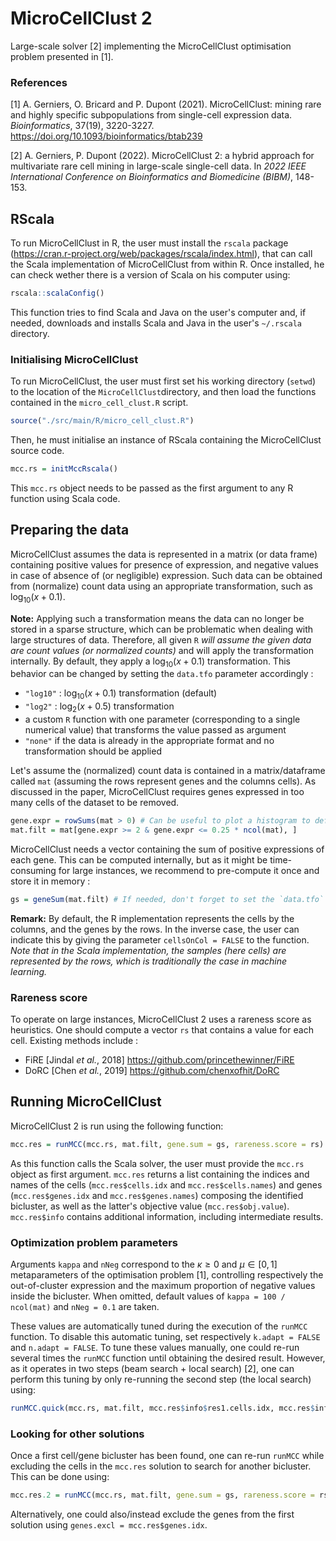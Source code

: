 # MicroCellClust 2

Large-scale solver [2] implementing the MicroCellClust optimisation problem presented in [1]. 

### References

[1] A. Gerniers, O. Bricard and P. Dupont (2021). MicroCellClust: mining rare and highly specific subpopulations from single-cell expression data. *Bioinformatics*, 37(19), 3220-3227. https://doi.org/10.1093/bioinformatics/btab239

[2] A. Gerniers, P. Dupont (2022). MicroCellClust 2: a hybrid approach for multivariate rare cell mining in large-scale single-cell data. In *2022 IEEE International Conference on Bioinformatics and Biomedicine (BIBM)*, 148-153.


## RScala

To run MicroCellClust in R, the user must install the `rscala` package (https://cran.r-project.org/web/packages/rscala/index.html), that can call the Scala implementation of MicroCellClust from within R. Once installed, he can check wether there is a version of Scala on his computer using:

``` R
rscala::scalaConfig()
```
This function tries to find Scala and Java on the user's computer and, if needed, downloads and installs Scala and Java in the user's `~/.rscala` directory.


### Initialising MicroCellClust

To run MicroCellClust, the user must first set his working directory (`setwd`) to the location of the `MicroCellClust`directory, and then load the functions contained in the `micro_cell_clust.R` script.
``` R
source("./src/main/R/micro_cell_clust.R")
```
Then, he must initialise an instance of RScala containing the MicroCellClust source code.
``` R
mcc.rs = initMccRscala()
```
This `mcc.rs` object needs to be passed as the first argument to any R function using Scala code.


## Preparing the data

MicroCellClust assumes the data is represented in a matrix (or data frame) containing positive values for presence of expression, and negative values in case of absence of (or negligible) expression. Such data can be obtained from (normalize) count data using an appropriate transformation, such as $\log_{10}(x + 0.1)$.

**Note:** Applying such a transformation means the data can no longer be stored in a sparse structure, which can be problematic when dealing with large structures of data. Therefore, all given `R` *will assume the given data are count values (or normalized counts)* and will apply the transformation internally. By default, they apply a $\log_{10}(x + 0.1)$ transformation. This behavior can be changed by setting the `data.tfo` parameter accordingly :

* `"log10"` : $\log_{10}(x + 0.1)$ transformation (default)
* `"log2"` : $\log_{2}(x + 0.5)$ transformation
* a custom `R` function with one parameter (corresponding to a single numerical value) that transforms the value passed as argument
* `"none"` if the data is already in the appropriate format and no transformation should be applied

Let's assume the (normalized) count data is contained in a matrix/dataframe called `mat` (assuming the rows represent genes and the columns cells). As discussed in the paper, MicroCellClust requires genes expressed in too many cells of the dataset to be removed.
``` R
gene.expr = rowSums(mat > 0) # Can be useful to plot a histogram to define a threshold. Typically keeping genes expressed in less that 25% keeps the vast majority of the genes
mat.filt = mat[gene.expr >= 2 & gene.expr <= 0.25 * ncol(mat), ]
```

MicroCellClust needs a vector containing the sum of positive expressions of each gene. This can be computed internally, but as it might be time-consuming for large instances, we recommend to pre-compute it once and store it in memory :
```R
gs = geneSum(mat.filt) # If needed, don't forget to set the `data.tfo` argument
```
**Remark:** By default, the R implementation represents the cells by the columns, and the genes by the rows. In the inverse case, the user can indicate this by giving the parameter `cellsOnCol = FALSE` to the function. *Note that in the Scala implementation, the samples (here cells) are represented by the rows, which is traditionally the case in machine learning.*


### Rareness score
To operate on large instances, MicroCellClust 2 uses a rareness score as heuristics. One should compute a vector `rs` that contains a value for each cell. Existing methods include :
* FiRE [Jindal *et al.*, 2018] https://github.com/princethewinner/FiRE
* DoRC [Chen *et al.*, 2019] https://github.com/chenxofhit/DoRC


## Running MicroCellClust

MicroCellClust 2 is run using the following function:
``` R
mcc.res = runMCC(mcc.rs, mat.filt, gene.sum = gs, rareness.score = rs) # If needed, don't forget to set the `data.tfo` and `cellesOnCol` arguments
```
As this function calls the Scala solver, the user must provide the `mcc.rs` object as first argument. `mcc.res` returns a list containing the indices and names of the cells (`mcc.res$cells.idx` and `mcc.res$cells.names`) and genes (`mcc.res$genes.idx` and `mcc.res$genes.names`) composing the identified bicluster, as well as the latter's objective value (`mcc.res$obj.value`). `mcc.res$info` contains additional information, including intermediate results.

### Optimization problem parameters

Arguments `kappa` and `nNeg` correspond to the $\kappa \ge 0$ and $\mu \in [0, 1]$ metaparameters of the optimisation problem [1], controlling respectively the out-of-cluster expression and the maximum proportion of negative values inside the bicluster. When omitted, default values of `kappa = 100 / ncol(mat)` and `nNeg = 0.1` are taken. 

These values are automatically tuned during the execution of the `runMCC` function. To disable this automatic tuning, set respectively `k.adapt = FALSE` and `n.adapt = FALSE`. To tune these values manually, one could re-run several times the `runMCC` function until obtaining the desired result. However, as it operates in two steps (beam search + local search) [2], one can perform this tuning by only re-running the second step (the local search) using:
``` R
runMCC.quick(mcc.rs, mat.filt, mcc.res$info$res1.cells.idx, mcc.res$info$res1.genes.idx, gene.sum = gs) # mcc.res$info$res1.___ contains the result of the first stem (beam search), which will be used as initial solution
```

### Looking for other solutions

Once a first cell/gene bicluster has been found, one can re-run `runMCC` while excluding the cells in the `mcc.res` solution to search for another bicluster. This can be done using:
``` R
mcc.res.2 = runMCC(mcc.rs, mat.filt, gene.sum = gs, rareness.score = rs, cells.excl = mcc.res$cells.idx) # If needed, don't forget to set the `data.tfo` and `cellesOnCol` arguments
```
Alternatively, one could also/instead exclude the genes from the first solution using `genes.excl = mcc.res$genes.idx`.